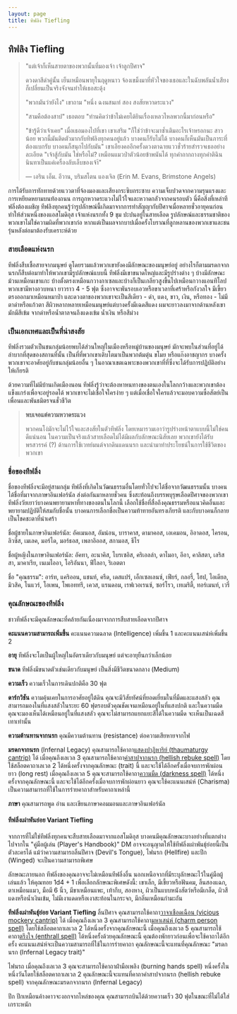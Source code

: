 ```yaml
---
layout: page
title: ทิฟลิง Tiefling
---
```

## <a name="tiefling">ทิฟลิง Tiefling</a>

> "แต่เจ้าก็เห็นสายตาของพวกนั้นที่มองเจ้า เจ้าลูกปีศาจ"
>
> ดวงดาสีดำคู่นั้น เย็นเหมือนพายุในฤดูหนาว จ้องเขม็งมาที่หัวใจของเธอและในฉับพลันน้ำเสียงก็เปลี่ยนเป็นจริงจังจนทำให้เธอสะดุ้ง
>
> "พวกมันว่ายังไง" เขาถาม "หนึ่ง ฉงนสนเท่ สอง สงสัยหวาดระแวง"
>
> "สามคือต้องสาป" เธอตอบ "ท่านคิดว่าข้าไม่เคยได้ยินเรื่องเหลวไหลพวกนี้มาก่อนหรือ"
>
> "ข้ารู้ดีว่าเจ้าเคย" เมื่อเธอมองไปที่เขา เขาเสริม "ก็ใช่ว่าข้าจะมาซ้ำเติมอะไรเจ้าหรอกนะ สาวน้อย พวกนี้มันติดตัวมากกับทิฟลิงทุกคนอยู่แล้ว บางคนก็รับไม่ได้ บางคนก็เห็นมันเป็นภาระที่ต้องแบกรับ บางคนก็สนุกไปกับมัน" เขาเอียงคออีกครั้งดวงตาฉายแววชั่วร้ายสำรวจเธออย่างละเอียด "เจ้าสู้กับมัน ใช่หรือไม่? เหมือนแมวป่าตัวน้อยข้าพนันได้ ทุกคำถากถางทุกคำติฉินนินทาเป็นแค่เครื่องลับเล็บของเจ้า้"
>
> — เอริน เอ็ม. อีวาน, บริมสโตน แองเจิล (Erin M. Evans, Brimstone Angels)

การได้รับการทักทายด้วยแววตาที่จ้องมองและเสียงกระซิบกระซาบ ความเจ็บปวดจากความรุนแรงและการเหยียดหยามบนท้องถนน การถูกหวาดระแวงไม่ไว้ใจและหวาดกลัวจากคนรอบตัว นี่คือสิ่งที่เหล่าทีฟลิ่งต้องเผชิญ ทีฟลิงทุกคนรู้ว่ารูปลักษณ์นี้เกิดมาจากการทำสัญญากับปีศาจเมื่อหลายชั่วอายุคนก่อน ทำให้ส่วนหนึ่งของแอสโมดิอุส เจ้าแห่งนรกทั้ง 9 ขุม ปะปนอยู่ในสายเลือด รูปลักษณ์และธรรมชาติของพวกเขาไม่ใช่ความผิดที่พวกเขาก่อ หากแต่เป็นผลจากบาปเมื่อครั้งโบราณที่ลูกหลานของพวกเขาและชนรุ่นหลังต่อมาต้องรับเคราะห์ด้วย

### สายเลือดแห่งนรก

ทีฟลิ่งสืบเชื้อสายจากมนุษย์ ดูโดยรวมแล้วพวกเขายังคงมีลักษณะของมนุษย์อยู่ อย่างไรก็ตามมรดกจากนรกก็สืบต่อมาทำให้พวกเขามีรูปลักษณ์แบบนี้ ทีฟลิ่งมีเขาขนาดใหญ่และมีรูปร่างต่าง ๆ บ้างมีลักษณะม้วนเหมือนเขาแกะ บ้างตั้งตรงเหมือนกวางกาเซลและบ้างก็เป็นเกลียวสูงขึ้นไปเหมือนกวางแอนทิโลป พวกเขามีหางอวบหนา ยาวราว 4 - 5 ฟุต ซึ่งอาจจะพันรอบเอวหรือขาเวลาที่เศร้าหรือกังวลใจ มีเขี้ยวตรงออกมาเหมือนหมาป่า และดวงตาของพวกเขาจะเป็นสีเดียว - ดำ, แดง, ขาว, เงิน, หรือทอง - ไม่มีตาดำหรือแก้วตา สีผิวหลากหลายเหมือนมนุษย์แต่บางครั้งมีเฉดสีแดง ผมจะยาวลงมาจากด้านหลังเขา มักมีสีเข้ม จากดำหรือน้ำตาลจนถึงแดงเข้ม น้ำเงิน หรือสีม่วง

### เป็นเอกเทศและเป็นที่น่าสงสัย

ทีฟลิ่งรวมตัวเป็นชนกลุ่มน้อยพบได้ส่วนใหญ่ในเมืองหรือหมู่บ้านของมนุษย์ มักจะพบในส่วนที่อยู่ได้ลำบากที่สุดของสถานที่นั้น เป็นที่ที่พวกเขาเติบโตมาเป็นพวกต้มตุ๋น ขโมย หรือแก๊งอาชญากร บางครั้งพวกเขาจะอาศัยอยู่กับชนกลุ่มน้อยอื่น ๆ ในอาณาเขตเฉพาะของพวกเขาที่ที่ซึ่งจะได้รับการปฏิบัติอย่างให้เกียรติ

ด้วยความที่ไม่มีบ้านเกิดเมืองนอน ทีฟลิ่งรู้ว่าจะต้องหาหนทางของตนเองในโลกกว้างและพวกเขาต้องแข็งแกร่งเพื่อจะอยู่รอดได้ พวกเขาจะไม่เชื่อใจใครง่าย ๆ แต่เมื่อเชื่อใจใครแล้วจะมอบความซื่อสัตย์เป็นเพื่อนและพันธมิตรจนชั่วชีวิต

> **พบเจอแต่ความหวาดระแวง**
>
> พวกคนโง่มักจะไม่ไว้ใจและสงสัยในตัวทีฟลิ่ง โดยเหมารวมเอาว่ารูปร่างหน้าตาแบบนี้ไม่ใช่คนดีแน่นอน ในความเป็นจริงแล้วสายเลือดไม่ได้มีผลกับลักษณะนิสัยเลย พวกเขายังได้รับพรสวรรค์ (?) ด้านการใช้เวทย์มนต์จากดินแดนนรก และนำมาทำประโยชน์ในการใช้ชีวิตของพวกเขา

### ชื่อของทีฟลิ่ง

ชื่อของทีฟลิ่งจะมีอยู่สามกลุ่ม ทีฟลิ่งที่เกิดในวัฒนธรรมอื่นโดยทั่วไปจะได้ชื่อจากวัฒนธรรมนั้น บางคนได้ชื่อที่มาจากภาษาอินเฟอร์นัล ส่งต่อกันมาหลายชั่วคน ซึ่งสะท้อนถึงบรรพบุรุษเลือดปีศาจของพวกเขา ทีฟลิ่งวัยเยาว์บางคนพยายามหาที่ทางของตนในโลกนี้ เลือกใช้ชื่อที่สื่อถึงคุณธรรมหรือแนวคิดอื่นและพยายามปฏิบัติให้สมกับชื่อนั้น บางคนการเลือกชื่อเป็นความท้าทายอันทรงเกียรติ และกับบางคนก็กลายเป็นโชคชะตาที่น่าเศร้า

ชื่อผู้ชายในภาษาอินเฟอร์นัล: อัคเมนอส, อัมน่อน, บาราคาส, ดามาคอส, เอเคมอน, อิอาดอส, ไครอน, ลิวซิส, เมเลค, มอร์ได, มอร์ธอส, เพลาอิออส, สกามอส, ธีไร

ชื่อผู้หญิงในภาษาอินเฟอร์นัล: อัคทา, อะนาคิส, ไบรเซอิส, คริเอลล่า, ดาไมอา, อีอา, คาลิสตา, เลริสสา, มาคาเรีย, เนเมไออา, โอริอันนา, ฟีไลอา, ริเอตตา

ชื่อ "คุณธรรม": อาร์ท, แคริออน, แชนท์, ครีด, เดสแปร์, เอ็กเซลเลนซ์, เฟียร์, กลอรี่, โฮป, ไอเดียล, มิวสิค, โนแวร์, โอเพน, โพเอททรี, เควส, แรนดอม, เรฟเวอเรนซ์, ซอร์โรว, เทเมริตี้, ทอร์เมนท์, เวรี่

### คุณลักษณะของทีฟลิ่ง

ชาวทีฟลิ่งจะมีคุณลักษณะที่คล้ายกันเนื่องมาจากการสืบสายเลือดจากปีศาจ

**คะแนนความสามารถเพิ่มขึ้น** คะแนนความฉลาด (Intelligence) เพิ่มขึ้น 1 และคะแนนเสน่ห์เพิ่มขึ้น 2

**อายุ** ทีฟลิ่งจะโตเป็นผู้ใหญ่ในอัตราเดียวกับมนุษย์ แต่จะอายุยืนกว่าเล็กน้อย

**ขนาด** ทีฟลิ่งมีขนาดตัวเช่นเดียวกับมนุษย์ เป็นสิ่งมีชีวิตขนาดกลาง (Medium)

**ความเร็ว** ความเร็วในการเดินปกติคือ 30 ฟุต

**ดาร์กวิชัน** ความคุ้นเคยในการอาศัยอยู่ใต้ดิน คุณจะมีวิสัยทัศน์ที่ยอดเยี่ยมในที่มืดและแสงสลัว คุณสามารถมองในที่แสงสลัวในระยะ 60 ฟุตรอบตัวคุณชัดเจนเหมือนอยู่ในที่แสงปกติ และในความมืดคุณจะมองเห็นได้เหมือนอยู่ในที่แสงสลัว คุณจะไม่สามารถแยกแยะสีได้ในความมืด จะเห็นเป็นเฉดสีเทาเท่านั้น

**ความต้านทานจากนรก** คุณมีความต้านทาน (resistance) ต่อความเสียหายจากไฟ

**มรดกจากนรก** (Infernal Legacy) คุณสามารถใช้คาถา[แสดงปาฏิหาริย์ (thaumaturgy cantrip)](../../ch11-spells/#thaumaturgy) ได้ เมื่อคุณถึงเลเวล 3 คุณสามารถใช้คาถา[คำสาปจากนรก (hellish rebuke spell)](../../ch11-spells/#hellish-rebuke) โดยใช้สล็อตคาถาเลเวล 2 ได้หนึ่งครั้งจากคุณลักษณะ (trait) นี้ และจะใช้ได้อีกครั้งเมื่อจบการพักผ่อนยาว (long rest) เมื่อคุณถึงเลเวล 5 คุณจะสามารถใช้คาถา[ความมืด (darkness spell)](../../ch11-spells/#darkness) ได้หนึ่งครั้งจากคุณลักษณะนี้ และจะใช้ได้อีกครั้งเมื่อจบการพักผ่อนยาว คุณจะใช้คะแนนเสน่ห์ (Charisma) เป็นความสามารถที่ใช้ในการร่ายคาถาสำหรับคาถาเหล่านี้

**ภาษา** คุณสามารถพูด อ่าน และเขียนภาษาคอมมอนและภาษาอินเฟอร์นัล

#### ทีฟลิ่งเผ่าพันย่อย Variant Tiefling
จากการที่ไม่ใช่ทีฟลิ่งทุกคนจะสืบสายเลือดมาจากแอสโมดิอุส บางคนมีคุณลักษณะบางอย่างที่แตกต่างไปจากใน "คู่มือผู้เล่น (Player's Handbook)" DM อาจจะอนุญาตให้ใช้ทีฟลิ่งเผ่าพันธุ์ย่อยนี้เป็นตัวละครได้ แม้ว่าความสามารถลิ้นปีศาจ (Devil's Tongue), ไฟนรก (Hellfire) และปีก (Winged) จะเป็นความสามารถพิเศษ

ลักษณะภายนอก ทีฟลิ่งของคุณอาจจะไม่เหมือนทีฟลิ่งอื่น นอกเหนือจากที่มีระบุลักษณะไว้ในคู่มือผู้เล่นแล้ว ให้คุณทอย 1d4 + 1 เพื่อเลือกลักษณะพิเศษดังนี้: เขาเล็ก, มีเขี้ยวหรือฟันคม, ลิ้นสองแฉก, ตาเหมือนแมว, มือมี 6 นิ้ว, มีขาเหมือนแพะ, เท้ากีบ, สองหาง, ผิวเป็นแบบหนังสัตว์หรือมีเกล็ด, ผิวสีแดงหรือน้ำเงินเข้ม, ไม่มีเงาแดดหรือเงาสะท้อนในกระจก, มีกลิ่นเหมือนกำมะถัน

**ทีฟลิ่งเผ่าพันธุ์ย่อย Variant Tiefling**
ลิ้นปีศาจ คุณสามารถใช้คาถา[วาจาเชือดเฉือน (vicious mockery cantrip)](../../ch11-spells/#vicious-mockery) ได้ เมื่อคุณถึงเลเวล 3 คุณสามารถใช้คาถา[มหาเสน่ห์ (charm person spell)](../../ch11-spells/#charm-person) โดยใช้สล็อตคาถาเลเวล 2 ได้หนึ่งครั้งจากคุณลักษณะนี้ เมื่อคุณถึงเลเวล 5 คุณสามารถใช้คาถา[ตรึงใจ (enthrall spell)](../../ch11-spells/#enthrall) ได้หนึ่งครั้งด้วยคุณลักษณะนี้ คุณต้องพักยาวก่อนเพื่อจะใช้คาถาได้อีกครั้ง คะแนนเสน่ห์จะเป็นความสามารถที่ใช้ในการร่ายคาถา คุณลักษณะนี้จะแทนที่คุณลักษณะ "มรดกนรก (Infernal Legacy trait)"

ไฟนรถ เมื่อคุณถึงเลเวล 3 คุณจะสามารถใช้คาถาฝ่ามือเพลิง (burning hands spell) หนึ่งครั้งในหนึ่งวันโดยใช้สล็อตคาถาเลเวล 2 คุณลักษณะนี้จะแทนที่คาถาคำสาปจากนรก (hellish rebuke spell) จากคุณลักษณะมรดกจากนรก (Infernal Legacy)

ปีก ปีกเหมือนค้างคาวจะงอกจากไหล่ของคุณ คุณสามารถบินได้ด้วยความเร็ว 30 ฟุตในขณะที่ไม่ได้ใส่เกราะหนัก